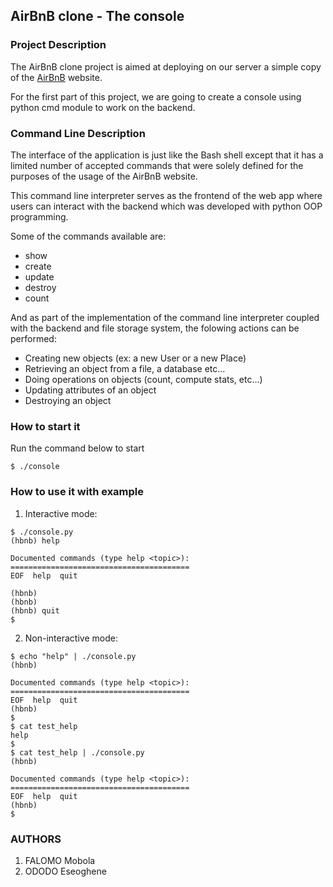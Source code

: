 ## AirBnB clone - The console

### Project Description 
The AirBnB clone project is aimed at deploying on our server a simple copy of the [AirBnB](https://www.airbnb.com) website.

For the first part of this project, we are going to create a console using python cmd module to work on the backend. 

### Command Line Description 
The interface of the application is just like the Bash shell except that it has a limited number of accepted commands that were solely defined for the purposes of the usage of the AirBnB website.

This command line interpreter serves as the frontend of the web app where users can interact with the backend which was developed with python OOP programming.

Some of the commands available are:
- show
- create
- update
- destroy
- count

And as part of the implementation of the command line interpreter coupled with the backend and file storage system, the folowing actions can be performed:
-   Creating new objects (ex: a new User or a new Place)
-   Retrieving an object from a file, a database etc…
-   Doing operations on objects (count, compute stats, etc…)
-   Updating attributes of an object
-   Destroying an object  

### How to start it
Run the command below to start
```
$ ./console
```
### How to use it with example
1. Interactive mode:
```
$ ./console.py
(hbnb) help

Documented commands (type help <topic>):
========================================
EOF  help  quit

(hbnb) 
(hbnb) 
(hbnb) quit
$
```
2. Non-interactive mode:
```
$ echo "help" | ./console.py
(hbnb)

Documented commands (type help <topic>):
========================================
EOF  help  quit
(hbnb) 
$
$ cat test_help
help
$
$ cat test_help | ./console.py
(hbnb)

Documented commands (type help <topic>):
========================================
EOF  help  quit
(hbnb) 
$
```

### AUTHORS
1. FALOMO Mobola
2. ODODO Eseoghene
